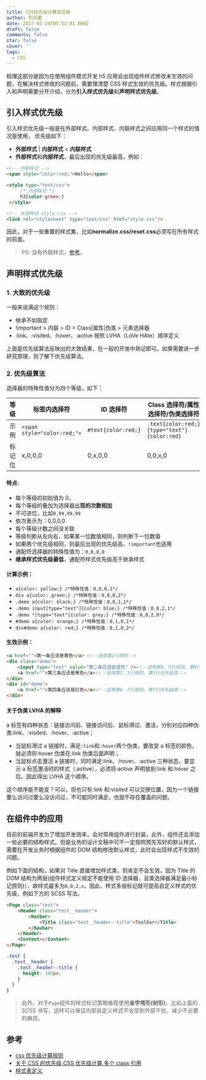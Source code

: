 ```yaml
---
title: CSS优先级计算及应用
author: 烈风裘
date: 2017-05-24T05:52:01.000Z
draft: false
comments: false
star: false
cover: ''
tags: 
  - CSS
---
```


梳理这部分是因为在使用组件模式开发 h5 应用会出现组件样式修改未生效的问题，在解决样式修改的问题前，需要理清楚 CSS 样式生效的优先级。样式根据引入和声明需要分开介绍，分为**引入样式优先级**和**声明样式优先级**。

## 引入样式优先级

引入样式优先级一般是在外部样式、内部样式、内联样式之间应用同一个样式的情况是使用， 优先级如下：

* **外部样式** | **内部样式** < **内联样式**
* **外部样式**和**内部样式**，最后出现的优先级最高，例如：

```html
<!-- 内联样式 -->
<span style="color:red;">Hello</span>

<style type="text/css">
     /* 内部样式 */
     h3{color:green;}
 </style>

<!-- 外部样式 style.css -->
<link rel="stylesheet" type="text/css" href="style.css"/>
```

因此，对于一些重置的样式集，比如**normalize.css/reset.css**必须写在所有样式的前面。

> PS: 没有外联样式，[参考](http://www.w3school.com.cn/html/html_css.asp)。

## 声明样式优先级

### 1. 大致的优先级

一般来说满这个规则：

* 继承不如指定
* !important > 内联 > ID > Class|属性|伪类 > 元素选择器
* :link、:visited、:hover、:active 按照 LVHA（LoVe HAte）顺序定义

上面是优先级算法反映出的大致结果，在一般的开发中熟记即可。如果需要进一步研究原理，则了解下优先级算法。

### 2. 优先级算法

选择器的特殊性值分为四个等级，如下：

| 等级   | 标签内选择符                | ID 选择符           | Class 选择符/属性选择符/伪类选择符           | 元素选择符         |
| ------ | --------------------------- | ------------------- | -------------------------------------------- | ------------------ |
| 示例   | `<span style="color:red;">` | `#text{color:red;}` | `.text{color:red;} [type="text"]{color:red}` | `span{color:red;}` |
| 标记位 | x,0,0,0                     | 0,x,0,0             | 0,0,x,0                                      | 0,0,0,x            |

#### 特点:

* 每个等级的初始值为 0，
* 每个等级的叠加为选择器出**现的次数相加**
* 不可进位，比如`0,99,99,99`
* 依次表示为：0,0,0,0
* 每个等级计数之间没关联
* 等级判断从左向右，如果某一位数值相同，则判断下一位数值
* 如果两个优先级相同，则最后出现的优先级高，`!important`也适用
* 通配符选择器的特殊性值为：`0,0,0,0`
* **继承样式优先级最低**，通配符样式优先级高于继承样式

#### 计算示例：

* `a{color: yellow;} /*特殊性值：0,0,0,1*/`
* `div a{color: green;} /*特殊性值：0,0,0,2*/`
* `.demo a{color: black;} /*特殊性值：0,0,1,1*/`
* `.demo input[type="text"]{color: blue;} /*特殊性值：0,0,2,1*/`
* `.demo *[type="text"]{color: grey;} /*特殊性值：0,0,2,0*/`
* `#demo a{color: orange;} /*特殊性值：0,1,0,1*/`
* `div#demo a{color: red;} /*特殊性值：0,1,0,2*/`

#### 生效示例：

```html
<a href="">第一条应该是黄色</a> <!--适用第1行规则-->
<div class="demo">
    <input type="text" value="第二条应该是蓝色" /><!--适用第4、5行规则，第4行优先级高-->
    <a href="">第三条应该是黑色</a><!--适用第2、3行规则，第3行优先级高-->
</div>
<div id="demo">
    <a href="">第四条应该是红色</a><!--适用第6、7行规则，第7行优先级高-->
</div>
```

#### 关于伪类 LVHA 的解释

a 标签有四种状态：链接访问前、链接访问后、鼠标滑过、激活，分别对应四种伪类:link、:visited、:hover、:active；

* 当鼠标滑过 a 链接时，满足`:link`和`:hover`两个伪类，要改变 a 标签的颜色，就必须将:hover 伪类在:link 伪类后面声明；
* 当鼠标点击激活 a 链接时，同时满足:link、:hover、:active 三种状态，要显示 a 标签激活时的样式（:active），必须将:active 声明放到:link 和:hover 之后。因此得出 LVHA 这个顺序。

这个顺序能不能变？可以，但也只有:link 和:visited 可以交换位置，因为一个链接要么访问过要么没访问过，不可能同时满足，也就不存在覆盖的问题。

## 在组件中的应用

目前的前端开发为了增加开发效率，会对常用组件进行封装，此外，组件还会添加一些必要的结构样式。但是业务的设计文稿中可不一定按照预先写好的默认样式，需要在开发业务时根据组件的 DOM 结构修改默认样式，此时会出现样式不生效的问题。

例如下面的结构，如果对 Title 直接增加样式类，则肯定不会生效，因为 Title 的 DOM 结构为两层(组件样式定义规定不能使用 ID 选择器，且类选择器满足最小标记原则)），故样式最多为`0,0,2,x`。因此，样式多层标记就可提高自定义样式的优先级，例如下方的 SCSS 写法。

```html
<Page class="test">
    <Header class="test__header">
        <Navbar>
            <Title class="test__header--title">Toolbar</Title>
        </Navbar>
    </Header>
    <Content></Content>
</Page>
```

```scss
.test {
  .test__header {
    .test__header--title {
      height: 100px;
    }
  }
}
```

> 此外，对于`Page`组件的样式标记策略推荐使用**金字塔形(树形)**，比如上面的 SCSS 书写，这样可以保证内部自定义样式不会受到外部干扰，减少不必要的麻烦。

## 参考

* [css 优先级计算规则](http://www.cnblogs.com/wangmeijian/p/4207433.html)
* [关于 CSS 的优先级,CSS 优先级计算,多个 class 引用](http://blog.csdn.net/jie1336950707/article/details/49046371)
* [样式表定义](http://www.w3school.com.cn/html/html_css.asp)
